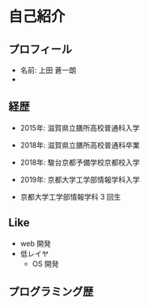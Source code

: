 # 自己紹介
## プロフィール
- 名前: 上田 蒼一朗
- 
## 経歴
- 2015年: 滋賀県立膳所高校普通科入学
- 2018年: 滋賀県立膳所高校普通科卒業
- 2018年: 駿台京都予備学校京都校入学
- 2019年: 京都大学工学部情報学科入学

- 京都大学工学部情報学科 3 回生

## Like
- web 開発
- 低レイヤ
  - OS 開発

## プログラミング歴
